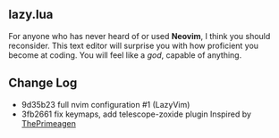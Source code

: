 ## lazy.lua

For anyone who has never heard of or used **Neovim**, I think you should reconsider. This text editor will surprise you with how proficient you become at coding. You will feel like a _god_, capable of anything.

## Change Log

- 9d35b23 full nvim configuration \#1 (LazyVim)
- 3fb2661 fix keymaps, add telescope-zoxide plugin
  Inspired by [ThePrimeagen](https://github.com/ThePrimeagen)
